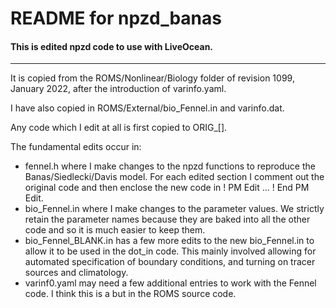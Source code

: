 # README for npzd_banas

#### This is edited npzd code to use with LiveOcean.

---

It is copied from the ROMS/Nonlinear/Biology folder of revision 1099, January 2022, after the introduction of varinfo.yaml.

I have also copied in ROMS/External/bio_Fennel.in and varinfo.dat.

Any code which I edit at all is first copied to ORIG_[].

The fundamental edits occur in:
- fennel.h where I make changes to the npzd functions to reproduce the Banas/Siedlecki/Davis model.  For each edited section I comment out the original code and then enclose the new code in ! PM Edit ... ! End PM Edit.
- bio_Fennel.in where I make changes to the parameter values.  We strictly retain the parameter names because they are baked into all the other code and so it is much easier to keep them.
- bio_Fennel_BLANK.in has a few more edits to the new bio_Fennel.in to allow it to be used in the dot_in code.  This mainly involved allowing for automated specification of boundary conditions, and turning on tracer sources and climatology.
- varinf0.yaml may need a few additional entries to work with the Fennel code.  I think this is a but in the ROMS source code.
